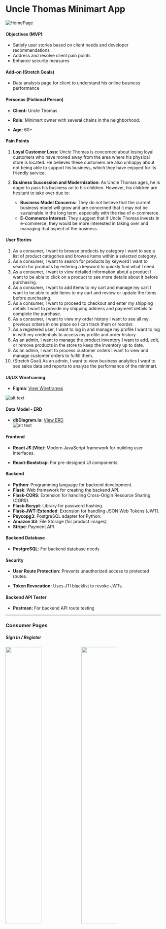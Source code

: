 # Uncle Thomas Minimart App

![HomePage](readme_assets\home_page.png)

#### Objectives (MVP)

- Satisfy user stories based on client needs and developer recommendations
- Address and resolve client pain points
- Enhance security measures

#### Add-on (Stretch Goals)

- Data analysis page for client to understand his online business performance

#### Personas (Fictional Person)

- **Client:** Uncle Thomas

- **Role:** Minimart owner with several chains in the neighborhood.

- **Age:** 60+

#### Pain Points

1. **Loyal Customer Loss:**
   Uncle Thomas is concerned about losing loyal customers who have moved away from the area where his physical store is located. He believes these customers are also unhappy about not being able to support his business, which they have enjoyed for its friendly service.
   <br/>

2. **Business Succession and Modernization:**
   As Uncle Thomas ages, he is eager to pass his business on to his children. However, his children are hesitant to take over due to:
   <br/>
   - **Business Model Concerns:** They do not believe that the current business model will grow and are concerned that it may not be sustainable in the long term, especially with the rise of e-commerce.
     <br/>
   - **E-Commerce Interest:** They suggest that if Uncle Thomas invests in e-commerce, they would be more interested in taking over and managing that aspect of the business.

#### User Stories

1. As a consumer, I want to browse products by category
   I want to see a list of product categories and browse items within a selected category.
   <br />
2. As a consumer, I want to search for products by keyword
   I want to search for products by entering a keyword to quickly find what I need.
   <br />
3. As a consumer, I want to view detailed information about a product
   I want to be able to click on a product to see more details about it before purchasing.
   <br />
4. As a consumer, I want to add items to my cart and manage my cart
   I want to be able to add items to my cart and review or update the items before purchasing.
   <br />
5. As a consumer, I want to proceed to checkout and enter my shipping details
   I want to provide my shipping address and payment details to complete the purchase.
   <br />
6. As a consumer, I want to view my order history
   I want to see all my previous orders in one place so I can track them or reorder.
   <br />
7. As a registered user, I want to log in and manage my profile
   I want to log in with my credentials to access my profile and order history.
   <br />
8. As an admin, I want to manage the product inventory
   I want to add, edit, or remove products in the store to keep the inventory up to date.
   <br />
9. As an admin, I want to process customer orders
   I want to view and manage customer orders to fulfill them.
   <br />
10. (Stretch Goal) As an admin, I want to view business analytics
    I want to see sales data and reports to analyze the performance of the minimart.

#### UI/UX Wireframing

- **Figma**: [View Wireframes](https://www.figma.com/design/RkYVGK7fwjMo69p2ts1xDt/Uncle-Thomas-Minimart?m=auto&t=MHsQcLfRoKFhCT4z-1)

![alt text](readme_assets\image.png)

#### Data Model - ERD

- **dbDiagram.io**: [View ERD](https://dbdiagram.io/d/Uncle-Thomas-Minimart-15-Sep-2024-66e5bfe26dde7f41491dd8be)
  <br/>
  ![alt text](readme_assets\image-1.png)

#### Frontend

- **React JS (Vite)**: Modern JavaScript framework for building user interfaces.

- **React-Bootstrap**: For pre-designed UI components.

#### Backend

- **Python**: Programming language for backend development.
- **Flask**: Web framework for creating the backend API.
- **Flask-CORS**: Extension for handling Cross-Origin Resource Sharing (CORS).
- **Flask-Bcrypt**: Library for password hashing.
- **Flask-JWT-Extended**: Extension for handling JSON Web Tokens (JWT).
- **Psycopg3**: PostgreSQL adapter for Python.
- **Amazon S3**: File Storage (for product images)
- **Stripe**: Payment API

#### Backend Database

- **PostgreSQL**: For backend database needs

#### Security

- **User Route Protection:** Prevents unauthorized access to protected routes.

- **Token Revocation:** Uses JTI blacklist to revoke JWTs.

#### Backend API Tester

- **Postman:** For backend API route testing

<hr>

### Consumer Pages

##### Sign In / Register

<p float="left">
  <img src="readme_assets/signin.png" width="48%" />
  <img src="readme_assets/signup.png" width="48%" /> 
</p>

##### Store Page

![alt text](readme_assets/store_page.png)

##### Product Page

![alt text](readme_assets/product_page.png)

##### Orders Page

![alt text](readme_assets/orders_page.png)

##### Cart Page

![alt text](readme_assets/cart_page.png)

##### Checkout Page

![alt text](readme_assets/checkout_page.png)

##### Payment Page (Using Stripe Session)

![alt text](readme_assets/stripe_payment.png)

<hr>

### Admin Pages

##### Inventory

![alt text](readme_assets/inventory.png)

##### Category Manager

![alt text](readme_assets/category_manager.png)

##### Order Manager

![alt text](readme_assets/order_manager.png)

<hr>

#### References

Flask

- How to setup Flask and Psycopg
  https://blog.teclado.com/first-rest-api-flask-postgresql-python/
  https://www.psycopg.org/psycopg3/docs/api/cursors.html
- How to setup Flask
  https://flask.palletsprojects.com/en/3.0.x/quickstart/
- How to deploy Flask App with render.com
  https://docs.render.com/deploy-flask
- Flask JWT Extended
  https://flask-jwt-extended.readthedocs.io/en/stable/
- JWT Revoking
  https://flask-jwt-extended.readthedocs.io/en/stable/blocklist_and_token_revoking.html

- SQLAlchemy (not used in this project)
  https://dev.to/francescoxx/build-a-crud-rest-api-in-python-using-flask-sqlalchemy-postgres-docker-28lo

Python Command Line Arg

- https://medium.com/pythons-gurus/python-sys-module-beginner-guide-e7585684c26c
- https://www.geeksforgeeks.org/command-line-arguments-in-python/

Stripe Payment API

- https://docs.stripe.com/payments/accept-a-payment

Amazon S3 API

- Amazon S3 with Flask
  https://flask-s3.readthedocs.io/en/latest/

How to build API Routes in Flask

- https://www.turing.com/kb/build-flask-routes-in-python

React Axios Library

- https://axios-http.com/docs/example

PostgreSQL

- https://www.postgresqltutorial.com/postgresql-tutorial/postgresql-insert/

- https://www.datacamp.com/cheat-sheet/postgre-sql-basics-cheat-sheet
